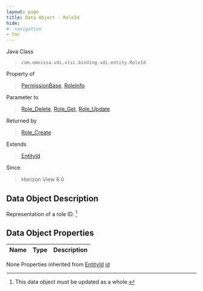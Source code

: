 ```yaml
---
layout: page
title: Data Object - RoleId
hide:
#- navigation
- toc
---
```








Java Class
> `com.omnissa.vdi.vlsi.binding.vdi.entity.RoleId`

Property of
> [PermissionBase](vdi.users.Permission.PermissionBase.md#field_detail), [RoleInfo](vdi.users.Role.RoleInfo.md#field_detail)

Parameter to
> [Role_Delete](vdi.users.Role.md#delete), [Role_Get](vdi.users.Role.md#get), [Role_Update](vdi.users.Role.md#update)

Returned by
> [Role_Create](vdi.users.Role.md#create)

Extends
> [EntityId](vdi.EntityId.md)

Since
> Horizon View 6.0


## Data Object Description

Representation of a role ID.
 [^167]



## Data Object Properties

 Name | Type | Description
:---|:---:|:---
None
Properties inherited from [EntityId](vdi.EntityId.md)
[id](vdi.EntityId.md#id)


 


[^167]: This data object must be updated as a whole.